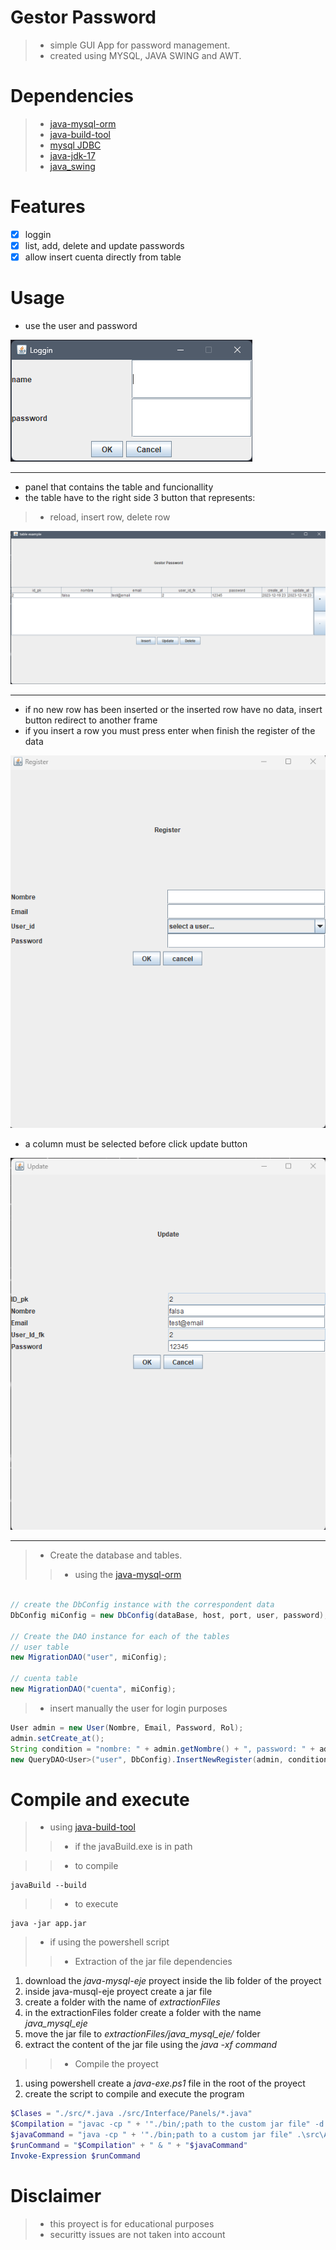 # Gestor Password
>- simple GUI App for password management.
>- created using MYSQL, JAVA SWING and AWT.


# Dependencies
>- [java-mysql-orm](https://github.com/AlfonsoG-dev/java-mysql-eje)
>- [java-build-tool](https://github.com/AlfonsoG-dev/javaBuild)
>- [mysql JDBC](https://dev.mysql.com/downloads/connector/j/5.1.html)
>- [java-jdk-17](https://www.oracle.com/java/technologies/javase/jdk17-archive-downloads.html)
>- [java_swing](https://www.tutorialspoint.com/swingexamples/index.htm)

# Features

- [x] loggin 
- [x] list, add, delete and update passwords
- [x] allow insert cuenta directly from table

# Usage

- use the user and password

![panelLogin](./docs/login.png)

------

- panel that contains the table and funcionallity
- the table have to the right side 3 button that represents: 
>- reload, insert row, delete row

![panelPrincipal](./docs/principal.png)

------

- if no new row has been inserted or the inserted row have no data, insert button redirect to another frame
- if you insert a row you must press enter when finish the register of the data

![panelRegistro](./docs/registro.png)

- a column must be selected before click update button

![panelUpdate](./docs/update.png)

------

>- Create the database and tables.
>>- using the [java-mysql-orm](https://github.com/AlfonsoG-dev/java-mysql-eje)

```java

// create the DbConfig instance with the correspondent data
DbConfig miConfig = new DbConfig(dataBase, host, port, user, password);

// Create the DAO instance for each of the tables
// user table
new MigrationDAO("user", miConfig);

// cuenta table
new MigrationDAO("cuenta", miConfig);

```

>- insert manually the user for login purposes

```java
User admin = new User(Nombre, Email, Password, Rol);
admin.setCreate_at();
String condition = "nombre: " + admin.getNombre() + ", password: " + admin.getPassword();
new QueryDAO<User>("user", DbConfig).InsertNewRegister(admin, condition, "and", new UserBuilder());
```

# Compile and execute
>- using [java-build-tool](https://github.com/AlfonsoG-dev/javaBuild)
>>- if the javaBuild.exe is in path

>>- to compile
```console
javaBuild --build
```

>>- to execute
```console
java -jar app.jar
```

>- if using the powershell script
>>- Extraction of the jar file dependencies
1. download the *java-mysql-eje* proyect inside the lib folder of the proyect
2. inside java-musql-eje proyect create a jar file
3. create a folder with the name of *extractionFiles*
4. in the extractionFiles folder create a folder with the name *java_mysql_eje*
5. move the jar file to *extractionFiles/java_mysql_eje/* folder
6. extract the content of the jar file using the *java -xf command*

>>- Compile the proyect
1. using powershell create a *java-exe.ps1* file in the root of the proyect
2. create the script to compile and execute the program

``` powershell
$Clases = "./src/*.java ./src/Interface/Panels/*.java"
$Compilation = "javac -cp " + '"./bin/;path to the custom jar file" -d ./bin/ ' + "$Clases";
$javaCommand = "java -cp " + '"./bin;path to a custom jar file" .\src\App.java';
$runCommand = "$Compilation" + " & " + "$javaCommand"
Invoke-Expression $runCommand
```

# Disclaimer
>- this proyect is for educational purposes
>- securitty issues are not taken into account
